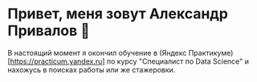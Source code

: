 # Привет, меня зовут Александр Привалов 👋
 В настоящий момент я окончил обучение в (Яндекс Практикуме)[https://practicum.yandex.ru] по курсу "Специалист по Data Science" и нахожусь в поисках работы или же стажеровки.
<!--
**BoboBraine/BoboBraine** is a ✨ _special_ ✨ repository because its `README.md` (this file) appears on your GitHub profile.

Here are some ideas to get you started:

- 🔭 I’m currently working on ...
- 🌱 I’m currently learning ...
- 👯 I’m looking to collaborate on ...
- 🤔 I’m looking for help with ...
- 💬 Ask me about ...
- 📫 How to reach me: ...
- 😄 Pronouns: ...
- ⚡ Fun fact: ...
-->
